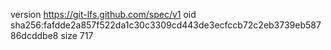 version https://git-lfs.github.com/spec/v1
oid sha256:fafdde2a857f522da1c30c3309cd443de3ecfccb72c2eb3739eb58786dcddbe8
size 717
